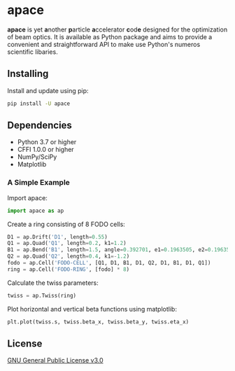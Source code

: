 # apace
**apace** is yet **a**nother **p**article **a**ccelerator **c**od**e** designed for the optimization of beam optics. It is available as Python package and aims to provide a convenient and straightforward API to make use Python's numeros scientific libaries.



## Installing
Install and update using pip:

```sh
pip install -U apace
```

## Dependencies
- Python 3.7 or higher
- CFFI 1.0.0 or higher
- NumPy/SciPy
- Matplotlib


### A Simple Example
Import apace:
```python
import apace as ap
```

Create a ring consisting of 8 FODO cells:
```python
D1 = ap.Drift('D1', length=0.55)
Q1 = ap.Quad('Q1', length=0.2, k1=1.2)
B1 = ap.Bend('B1', length=1.5, angle=0.392701, e1=0.1963505, e2=0.1963505)
Q2 = ap.Quad('Q2', length=0.4, k1=-1.2)
fodo = ap.Cell('FODO-CELL', [Q1, D1, B1, D1, Q2, D1, B1, D1, Q1])
ring = ap.Cell('FODO-RING', [fodo] * 8)
```

Calculate the twiss parameters:
```python
twiss = ap.Twiss(ring)
```


Plot horizontal and vertical beta functions using matplotlib:
```python
plt.plot(twiss.s, twiss.beta_x, twiss.beta_y, twiss.eta_x)
```

## License
[GNU General Public License v3.0](https://github.com/andreasfelix/apace/blob/master/LICENSE)

